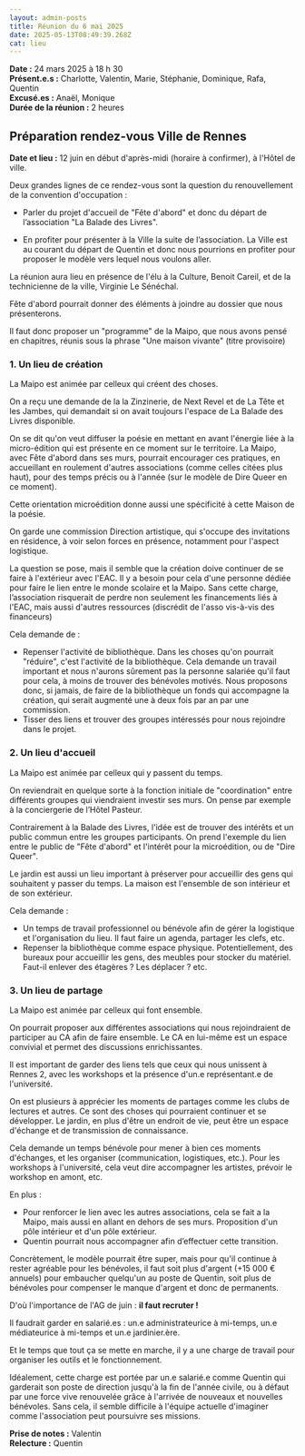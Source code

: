 ```yaml
---
layout: admin-posts
title: Réunion du 6 mai 2025
date: 2025-05-13T08:49:39.268Z
cat: lieu
---
```

**Date :** 24 mars 2025 à 18 h 30  
**Présent.e.s :** Charlotte, Valentin, Marie, Stéphanie, Dominique, Rafa, Quentin  
**Excusé.es :** Anaël, Monique  
**Durée de la réunion :** 2 heures

## Préparation rendez-vous Ville de Rennes

**Date et lieu :** 12 juin en début d'après-midi (horaire à confirmer), à l'Hôtel de ville. 

Deux grandes lignes de ce rendez-vous sont la question du renouvellement de la convention d'occupation : 

- Parler du projet d'accueil de "Fête d'abord" et donc du départ de l’association "La Balade des Livres".

- En profiter pour présenter à la Ville la suite de l’association. La Ville est au courant du départ de Quentin et donc nous pourrions en profiter pour proposer le modèle vers lequel nous voulons aller. 

La réunion aura lieu en présence de l'élu à la Culture, Benoit Careil, et de la technicienne de la ville, Virginie Le Sénéchal.

Fête d'abord pourrait donner des éléments à joindre au dossier que nous présenterons.

Il faut donc proposer un "programme" de la Maipo, que nous avons pensé en chapitres, réunis sous la phrase "Une maison vivante" (titre provisoire)

### 1. Un lieu de création

La Maipo est animée par celleux qui créent des choses. 

On a reçu une demande de la la Zinzinerie, de Next Revel et de La Tête et les Jambes, qui demandait si on avait toujours l'espace de La Balade des Livres disponible. 

On se dit qu'on veut diffuser la poésie en mettant en avant l'énergie liée à la micro-édition qui est présente en ce moment sur le territoire. La Maipo, avec Fête d'abord dans ses murs, pourrait encourager ces pratiques, en accueillant en roulement d'autres associations (comme celles citées plus haut), pour des temps précis ou à l'année (sur le modèle de Dire Queer en ce moment). 

Cette orientation microédition donne aussi une spécificité à cette Maison de la poésie.

On garde une commission Direction artistique, qui s'occupe des invitations en résidence, à voir selon forces en présence, notamment pour l'aspect logistique.

La question se pose, mais il semble que la création doive continuer de se faire à l'extérieur avec l'EAC. Il y a besoin pour cela d'une personne dédiée pour faire le lien entre le monde scolaire et la Maipo. Sans cette charge, l’association risquerait de perdre non seulement les financements liés à l'EAC, mais aussi d'autres ressources (discrédit de l'asso vis-à-vis des financeurs)

Cela demande de :

- Repenser l'activité de bibliothèque. Dans les choses qu'on pourrait "réduire", c'est l'activité de la bibliothèque. Cela demande un travail important et nous n'aurons sûrement pas la personne salariée qu'il faut pour cela, à moins de trouver des bénévoles motivés. Nous proposons donc, si jamais, de faire de la bibliothèque un fonds qui accompagne la création, qui serait augmenté une à deux fois par an par une commission.
- Tisser des liens et trouver des groupes intéressés pour nous rejoindre dans le projet.

### 2. Un lieu d'accueil 

La Maipo est animée par celleux qui y passent du temps. 

On reviendrait en quelque sorte à la fonction initiale de "coordination" entre différents groupes qui viendraient investir ses murs. On pense par exemple à la conciergerie de l’Hôtel Pasteur. 

Contrairement à la Balade des Livres, l'idée est de trouver des intérêts et un public commun entre les groupes participants. On prend l'exemple du lien entre le public de "Fête d'abord" et l'intérêt pour la microédition, ou de "Dire Queer".

Le jardin est aussi un lieu important à préserver pour accueillir des gens qui souhaitent y passer du temps. La maison est l'ensemble de son intérieur et de son extérieur.

Cela demande : 
- Un temps de travail professionnel ou bénévole afin de gérer la logistique et l'organisation du lieu. Il faut faire un agenda, partager les clefs, etc.
- Repenser la bibliothèque comme espace physique. Potentiellement, des bureaux pour accueillir les gens, des meubles pour stocker du matériel. Faut-il enlever des étagères ? Les déplacer ? etc.

### 3. Un lieu de partage

La Maipo est animée par celleux qui font ensemble.

On pourrait proposer aux différentes associations qui nous rejoindraient de participer au CA afin de faire ensemble. Le CA en lui-même est un espace convivial et permet des discussions enrichissantes. 

Il est important de garder des liens tels que ceux qui nous unissent à Rennes 2, avec les workshops et la présence d'un.e représentant.e de l'université.

On est plusieurs à apprécier les moments de partages comme les clubs de lectures et autres. Ce sont des choses qui pourraient continuer et se développer. Le jardin, en plus d'être un endroit de vie, peut être un espace d'échange et de transmission de connaissance. 

Cela demande un temps bénévole pour mener à bien ces moments d'échanges, et les organiser (communication, logistiques, etc.). Pour les workshops à l'université, cela veut dire accompagner les artistes, prévoir le workshop en amont, etc. 

En plus : 

- Pour renforcer le lien avec les autres associations, cela se fait a la Maipo, mais aussi en allant en dehors de ses murs. Proposition d'un pôle intérieur et d'un pôle extérieur.
- Quentin pourrait nous accompagner afin d’effectuer cette transition.

Concrètement, le modèle pourrait être super, mais pour qu'il continue à rester agréable pour les bénévoles, il faut soit plus d'argent (+15 000 € annuels) pour embaucher quelqu'un au poste de Quentin, soit plus de bénévoles pour compenser le manque d'argent et donc de permanents. 

D'où l'importance de l'AG de juin : **il faut recruter !**

Il faudrait garder en salarié.es : un.e administrateurice à mi-temps, un.e médiateurice à mi-temps et un.e jardinier.ère. 

Et le temps que tout ça se mette en marche, il y a une charge de travail pour organiser les outils et le fonctionnement.

Idéalement, cette charge est portée par un.e salarié.e comme Quentin qui garderait son poste de direction jusqu'à la fin de l'année civile, ou à défaut par une force vive renouvelée grâce à l'arrivée de nouveaux et nouvelles bénévoles. Sans cela, il semble difficile à l'équipe actuelle d'imaginer comme l'association peut poursuivre ses missions.

**Prise de notes :** Valentin  
**Relecture :** Quentin